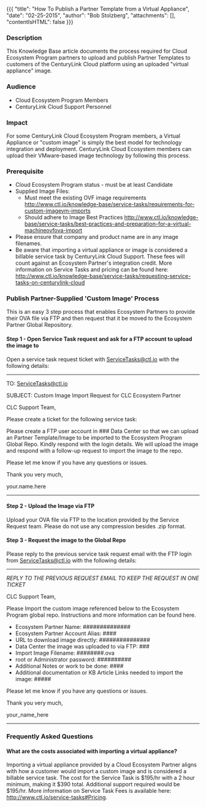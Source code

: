 {{{
  "title": "How To Publish a Partner Template from a Virtual Appliance",
  "date": "02-25-2015",
  "author": "Bob Stolzberg",
  "attachments": [],
  "contentIsHTML": false
}}}

### Description
This Knowledge Base article documents the process required for Cloud Ecosystem Program partners to upload and publish Partner Templates to customers of the CenturyLink Cloud platform using an uploaded "virtual appliance" image.

### Audience
- Cloud Ecosystem Program Members
- CenturyLink Cloud Support Personnel

### Impact
For some CenturyLink Cloud Ecosystem Program members, a Virtual Appliance or "custom image" is simply the best model for technology integration and deployment. CenturyLink Cloud Ecosystem members can upload their VMware-based image technology by following this process.

### Prerequisite
- Cloud Ecosystem Program status - must be at least Candidate
- Supplied Image Files:
    - Must meet the existing OVF image requirements
        http://www.ctl.io/knowledge-base/service-tasks/requirements-for-custom-imagevm-imports
    - Should adhere to Image Best Practices
        http://www.ctl.io/knowledge-base/service-tasks/best-practices-and-preparation-for-a-virtual-machineovfova-import
- Please ensure that company and product name are in any image filenames.
- Be aware that importing a virtual appliance or image is considered a billable service task by CenturyLink Cloud Support. These fees will count against an Ecosystem Partner's integration credit. More information on Service Tasks and pricing can be found here: http://www.ctl.io/knowledge-base/service-tasks/requesting-service-tasks-on-centurylink-cloud

### Publish Partner-Supplied 'Custom Image' Process
This is an easy 3 step process that enables Ecosystem Partners to provide their OVA file via FTP and then request that it be moved to the Ecosystem Partner Global Repository.

#### Step 1 - Open Service Task request and ask for a FTP account to upload the image to
Open a service task request ticket with ServiceTasks@ctl.io with the following details:

----
TO: ServiceTasks@ctl.io

SUBJECT:  Custom Image Import Request for CLC Ecosystem Partner

CLC Support Team,

Please create a ticket for the following service task:

Please create a FTP user account in ### Data Center so that we can upload an Partner Template/Image to be imported to the Ecosystem Program Global Repo. Kindly respond with the login details. We will upload the image and respond with a follow-up request to import the image to the repo.

Please let me know if you have any questions or issues.

Thank you very much,

your.name.here

----

#### Step 2 - Upload the Image via FTP
Upload your OVA file via FTP to the location provided by the Service Request team. Please do not use any compression besides .zip format.

#### Step 3 - Request the image to the Global Repo
Please reply to the previous service task request email with the FTP login from ServiceTasks@ctl.io with the following details:

----
_REPLY TO THE PREVIOUS REQUEST EMAIL TO KEEP THE REQUEST IN ONE TICKET_

CLC Support Team,

Please Import the custom image referenced below to the Ecosystem Program global repo. Instructions and more information can be found here.

- Ecosystem Partner Name: ##############
- Ecosystem Partner Account Alias: ####
- URL to download image directly: ###############
- Data Center the image was uploaded to via FTP: ###
- Import Image Filename:  ########.ova
- root or Administrator password:  ##########
- Additional Notes or work to be done: ####
- Additional documentation or KB Article Links needed to import the image:  #####

Please let me know if you have any questions or issues.

Thank you very much,

your_name_here

----

### Frequently Asked Questions

#### What are the costs associated with importing a virtual appliance?
Importing a virtual appliance provided by a Cloud Ecosystem Partner aligns with how a customer would import a custom image and is considered a billable service task. The cost for the Service Task is $195/hr with a 2 hour minimum, making it $390 total. Additional support required would be $195/hr. More information on Service Task Fees is available here: http://www.ctl.io/service-tasks#Pricing.
